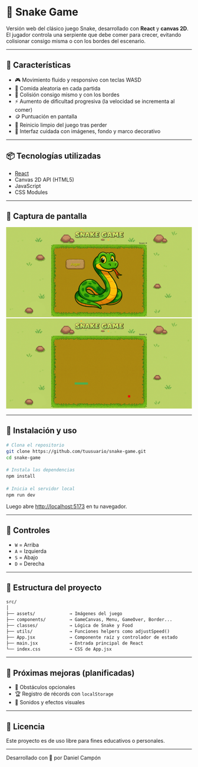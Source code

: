 # 🐍 Snake Game

Versión web del clásico juego Snake, desarrollado con **React** y **canvas 2D**.  
El jugador controla una serpiente que debe comer para crecer, evitando colisionar consigo misma o con los bordes del escenario.

---

## 🚀 Características

- 🎮 Movimiento fluido y responsivo con teclas WASD
- 🍎 Comida aleatoria en cada partida
- 🧠 Colisión consigo mismo y con los bordes
- ⚡ Aumento de dificultad progresiva (la velocidad se incrementa al comer)
- 🪙 Puntuación en pantalla
- 🔁 Reinicio limpio del juego tras perder
- 🎨 Interfaz cuidada con imágenes, fondo y marco decorativo

---

## 📦 Tecnologías utilizadas

- [React](https://reactjs.org/)
- Canvas 2D API (HTML5)
- JavaScript
- CSS Modules

---

## 📸 Captura de pantalla

![Snake Menu screenshot](./public/preview1.png)
![Snake Game screenshot](./public/preview2.png)

---

## 🔧 Instalación y uso

```bash
# Clona el repositorio
git clone https://github.com/tuusuario/snake-game.git
cd snake-game

# Instala las dependencias
npm install

# Inicia el servidor local
npm run dev
```

Luego abre [http://localhost:5173](http://localhost:5173) en tu navegador.

---

## 🎯 Controles

- `W` = Arriba
- `A` = Izquierda
- `S` = Abajo
- `D` = Derecha

---

## 📁 Estructura del proyecto

```
src/
│
├── assets/             → Imágenes del juego
├── components/         → GameCanvas, Menu, GameOver, Border...
├── classes/            → Lógica de Snake y Food
├── utils/              → Funciones helpers como adjustSpeed()
├── App.jsx             → Componente raíz y controlador de estado
├── main.jsx            → Entrada principal de React
└── index.css           → CSS de App.jsx
```

---

## 🧪 Próximas mejoras (planificadas)

- 🧱 Obstáculos opcionales
- 🏆 Registro de récords con `localStorage`
- 🎵 Sonidos y efectos visuales

---

## 📝 Licencia

Este proyecto es de uso libre para fines educativos o personales.

---

Desarrollado con 💚 por Daniel Campón